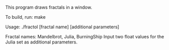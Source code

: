 This program draws fractals in a window.

To build, run:
		make

Usage:
		./fractol [fractal name] [additional parameters]

Fractal names: Mandelbrot, Julia, BurningShip
Input two float values for the Julia set as additional parameters.
